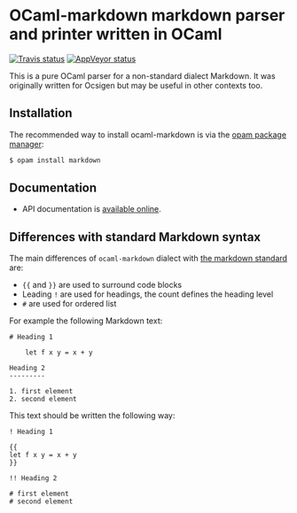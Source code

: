 OCaml-markdown markdown parser and printer written in OCaml
===========================================================

[![Travis status][travis-img]][travis]
[![AppVeyor status][appveyor-img]][appveyor]

This is a pure OCaml parser for a non-standard dialect Markdown. It was originally
written for Ocsigen but may be useful in other contexts too.

[travis]:         https://travis-ci.org/gildor478/ocaml-markdown
[travis-img]:     https://travis-ci.org/gildor478/ocaml-markdown.svg?branch=master
[appveyor]:       https://ci.appveyor.com/project/gildor478/ocaml-markdown
[appveyor-img]:   https://ci.appveyor.com/api/projects/status/4ma2vpumkqfo7cq2/branch/master?svg=true
[opam]:           https://opam.ocaml.org

Installation
------------

The recommended way to install ocaml-markdown is via the [opam package manager][opam]:

```sh
$ opam install markdown
```

Documentation
-------------

* API documentation is
  [available online](https://gildor478.github.io/ocaml-markdown).
  
Differences with standard Markdown syntax
------------------------------------------

The main differences of `ocaml-markdown` dialect with [the markdown standard](https://daringfireball.net/projects/markdown/syntax) are:
- `{{` and `}}` are used to surround code blocks
- Leading `!` are used for headings, the count defines the heading level
- `#` are used for ordered list 

For example the following Markdown text:
```
# Heading 1

    let f x y = x + y

Heading 2
---------

1. first element
2. second element
```

This text should be written the following way:
```
! Heading 1

{{
let f x y = x + y
}}

!! Heading 2

# first element
# second element
```




